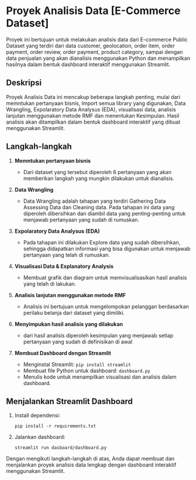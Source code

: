 # Proyek Analisis Data [E-Commerce Dataset]

Proyek ini bertujuan untuk melakukan analisis data dari E-commerce Public Dataset yang terdiri dari data customer, geolocation, order item, order payment, order review, order payment, product category, sampai dengan data penjualan yang akan dianalisis menggunakan Python dan menampilkan hasilnya dalam bentuk dashboard interaktif menggunakan Streamlit.

## Deskripsi

Proyek Analisis Data ini mencakup beberapa langkah penting, mulai dari memntukan pertanyaan bisnis, Import semua library yang digunakan, Data Wrangling, Expolaratory Data Analysus (EDA), visualisasi data, analisis lanjutan menggunakan metode RMF dan menentukan Kesimpulan. Hasil analisis akan ditampilkan dalam bentuk dashboard interaktif yang dibuat menggunakan Streamlit.

## Langkah-langkah

1. **Memntukan pertanyaan bisnis**
    - Dari dataset yang tersebut diperoleh 6 pertanyaan yang akan memberikan langkah yang mungkin dilakukan untuk dianalisis.

2. **Data Wrangling**
    - Data Wrangling adalah tahapan yang terdiri Gathering Data Assessing Data dan Cleaning data. Pada tahapan ini data yang diperoleh dibersihkan dan diambil data yang penting-penting untuk menjawab pertanyaan yang sudah di rumuskan.

3. **Expolaratory Data Analysus (EDA)**
    - Pada tahapan ini dilakukan Explore data yang sudah dibersihkan, sehingga didapatkan informasi yang bisa digunakan untuk menjawab pertanyaan yang telah di rumuskan.

4. **Visualisasi Data & Explanatory Analysis**
    - Membuat grafik dan diagram untuk memvisualisasikan hasil analisis yang telah di lakukan.
5. **Analisis lanjutan menggunakan metode RMF**
    - Analisis ini bertujuan untuk mengelompokan pelanggan berdasarkan perilaku belanja dari dataset yang dimiliki.
7. **Menyimpukan hasil analisis yang dilakukan**
    - dari hasil analisis diperoleh kesimpulan yang menjawab setiap pertanyaan yang sudah di definisikan di awal
8. **Membuat Dashboard dengan Streamlit**
    - Menginstal Streamlit: `pip install streamlit`
    - Membuat file Python untuk dashboard: `dashboard.py`
    - Menulis kode untuk menampilkan visualisasi dan analisis dalam dashboard.

## Menjalankan Streamlit Dashboard


1. Install dependensi:
   ```
   pip install -r requirements.txt
   ```

2. Jalankan dashboard:
   ```
   streamlit run dasboard/dashboard.py
   ```

Dengan mengikuti langkah-langkah di atas, Anda dapat membuat dan menjalankan proyek analisis data lengkap dengan dashboard interaktif menggunakan Streamlit.
